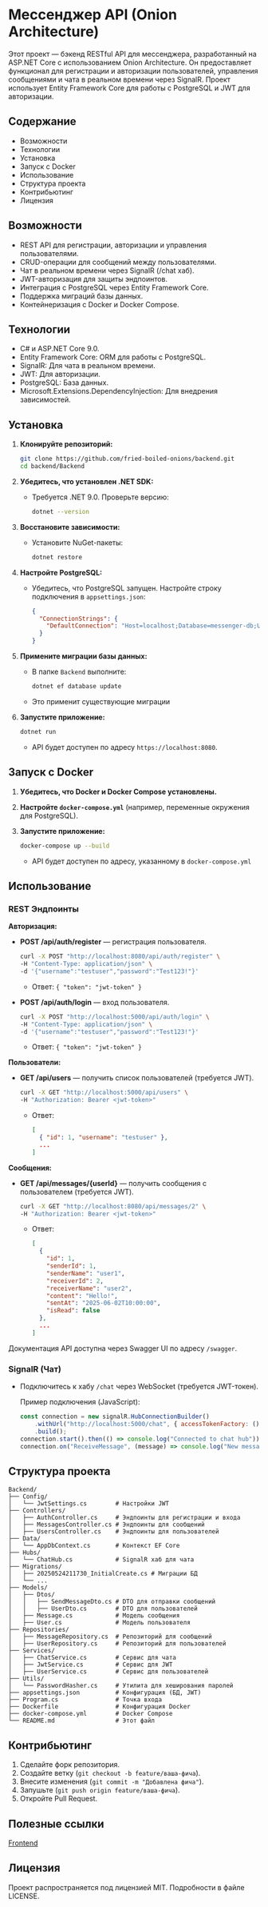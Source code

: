 # Мессенджер API (Onion Architecture)

Этот проект — бэкенд RESTful API для мессенджера, разработанный на ASP.NET Core с использованием Onion Architecture. Он предоставляет функционал для регистрации и авторизации пользователей, управления сообщениями и чата в реальном времени через SignalR. Проект использует Entity Framework Core для работы с PostgreSQL и JWT для авторизации.

## Содержание

* Возможности
* Технологии
* Установка
* Запуск с Docker
* Использование
* Структура проекта
* Контрибьютинг
* Лицензия

## Возможности

* REST API для регистрации, авторизации и управления пользователями.
* CRUD-операции для сообщений между пользователями.
* Чат в реальном времени через SignalR (/chat хаб).
* JWT-авторизация для защиты эндпоинтов.
* Интеграция с PostgreSQL через Entity Framework Core.
* Поддержка миграций базы данных.
* Контейнеризация с Docker и Docker Compose.

## Технологии

* C# и ASP.NET Core 9.0.
* Entity Framework Core: ORM для работы с PostgreSQL.
* SignalR: Для чата в реальном времени.
* JWT: Для авторизации.
* PostgreSQL: База данных.
* Microsoft.Extensions.DependencyInjection: Для внедрения зависимостей.

## Установка

1. **Клонируйте репозиторий:**

   ```bash
   git clone https://github.com/fried-boiled-onions/backend.git
   cd backend/Backend
   ```

2. **Убедитесь, что установлен .NET SDK:**

   * Требуется .NET 9.0. Проверьте версию:

     ```bash
     dotnet --version
     ```

3. **Восстановите зависимости:**

   * Установите NuGet-пакеты:

     ```bash
     dotnet restore
     ```

4. **Настройте PostgreSQL:**

   * Убедитесь, что PostgreSQL запущен. Настройте строку подключения в `appsettings.json`:

     ```json
     {
       "ConnectionStrings": {
         "DefaultConnection": "Host=localhost;Database=messenger-db;Username=postgres;Password=yourpassword"
       }
     }
     ```

5. **Примените миграции базы данных:**

   * В папке `Backend` выполните:

     ```bash
     dotnet ef database update
     ```
   * Это применит существующие миграции

6. **Запустите приложение:**

   ```bash
   dotnet run
   ```

   * API будет доступен по адресу `https://localhost:8080`.

## Запуск с Docker

1. **Убедитесь, что Docker и Docker Compose установлены.**

2. **Настройте `docker-compose.yml`** (например, переменные окружения для PostgreSQL).

3. **Запустите приложение:**

   ```bash
   docker-compose up --build
   ```

   * API будет доступен по адресу, указанному в `docker-compose.yml`

## Использование

### REST Эндпоинты

**Авторизация:**

* **POST /api/auth/register** — регистрация пользователя.

  ```bash
  curl -X POST "http://localhost:8080/api/auth/register" \
  -H "Content-Type: application/json" \
  -d '{"username":"testuser","password":"Test123!"}'
  ```

  * Ответ: `{ "token": "jwt-token" }`

* **POST /api/auth/login** — вход пользователя.

  ```bash
  curl -X POST "http://localhost:5000/api/auth/login" \
  -H "Content-Type: application/json" \
  -d '{"username":"testuser","password":"Test123!"}'
  ```

  * Ответ: `{ "token": "jwt-token" }`

**Пользователи:**

* **GET /api/users** — получить список пользователей (требуется JWT).

  ```bash
  curl -X GET "http://localhost:5000/api/users" \
  -H "Authorization: Bearer <jwt-token>"
  ```

  * Ответ:

    ```json
    [
      { "id": 1, "username": "testuser" },
      ...
    ]
    ```

**Сообщения:**

* **GET /api/messages/{userId}** — получить сообщения с пользователем (требуется JWT).

  ```bash
  curl -X GET "http://localhost:8080/api/messages/2" \
  -H "Authorization: Bearer <jwt-token>"
  ```

  * Ответ:

    ```json
    [
      {
        "id": 1,
        "senderId": 1,
        "senderName": "user1",
        "receiverId": 2,
        "receiverName": "user2",
        "content": "Hello!",
        "sentAt": "2025-06-02T10:00:00",
        "isRead": false
      },
      ...
    ]
    ```

Документация API доступна через Swagger UI по адресу `/swagger`.

### SignalR (Чат)

* Подключитесь к хабу `/chat` через WebSocket (требуется JWT-токен).

  Пример подключения (JavaScript):

  ```javascript
  const connection = new signalR.HubConnectionBuilder()
      .withUrl("http://localhost:5000/chat", { accessTokenFactory: () => "<jwt-token>" })
      .build();
  connection.start().then(() => console.log("Connected to chat hub"));
  connection.on("ReceiveMessage", (message) => console.log("New message:", message));
  ```

## Структура проекта

```
Backend/
├── Config/
│   └── JwtSettings.cs        # Настройки JWT
├── Controllers/
│   ├── AuthController.cs     # Эндпоинты для регистрации и входа
│   ├── MessagesController.cs # Эндпоинты для сообщений
│   ├── UsersController.cs    # Эндпоинты для пользователей
├── Data/
│   └── AppDbContext.cs       # Контекст EF Core
├── Hubs/
│   └── ChatHub.cs            # SignalR хаб для чата
├── Migrations/
│   ├── 20250524211730_InitialCreate.cs # Миграции БД
│   └── ...
├── Models/
│   ├── Dtos/
│   │   ├── SendMessageDto.cs # DTO для отправки сообщений
│   │   ├── UserDto.cs        # DTO для пользователей
│   ├── Message.cs            # Модель сообщения
│   ├── User.cs               # Модель пользователя
├── Repositories/
│   ├── MessageRepository.cs  # Репозиторий для сообщений
│   ├── UserRepository.cs     # Репозиторий для пользователей
├── Services/
│   ├── ChatService.cs        # Сервис для чата
│   ├── JwtService.cs         # Сервис для JWT
│   ├── UserService.cs        # Сервис для пользователей
├── Utils/
│   └── PasswordHasher.cs     # Утилита для хеширования паролей
├── appsettings.json          # Конфигурация (БД, JWT)
├── Program.cs                # Точка входа
├── Dockerfile                # Конфигурация Docker
├── docker-compose.yml        # Docker Compose
└── README.md                 # Этот файл
```

## Контрибьютинг

1. Сделайте форк репозитория.
2. Создайте ветку (`git checkout -b feature/ваша-фича`).
3. Внесите изменения (`git commit -m "Добавлена фича"`).
4. Запушьте (`git push origin feature/ваша-фича`).
5. Откройте Pull Request.

## Полезные ссылки
[Frontend](https://github.com/fried-boiled-onions/authorisation-messenger-frontend)

## Лицензия

Проект распространяется под лицензией MIT. Подробности в файле LICENSE.
